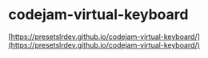 # codejam-virtual-keyboard

[https://presetslrdev.github.io/codejam-virtual-keyboard/](https://presetslrdev.github.io/codejam-virtual-keyboard/)
